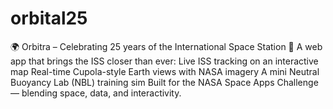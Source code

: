 # orbital25
🌍 Orbitra – Celebrating 25 years of the International Space Station 🚀 A web app that brings the ISS closer than ever:  Live ISS tracking on an interactive map  Real-time Cupola-style Earth views with NASA imagery  A mini Neutral Buoyancy Lab (NBL) training sim  Built for the NASA Space Apps Challenge — blending space, data, and interactivity.
